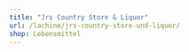 ```yaml
---
title: "Jrs Country Store & Liquor"
url: /lachine/jrs-country-store-und-liquor/
shop: Lebensmittel
---
```

